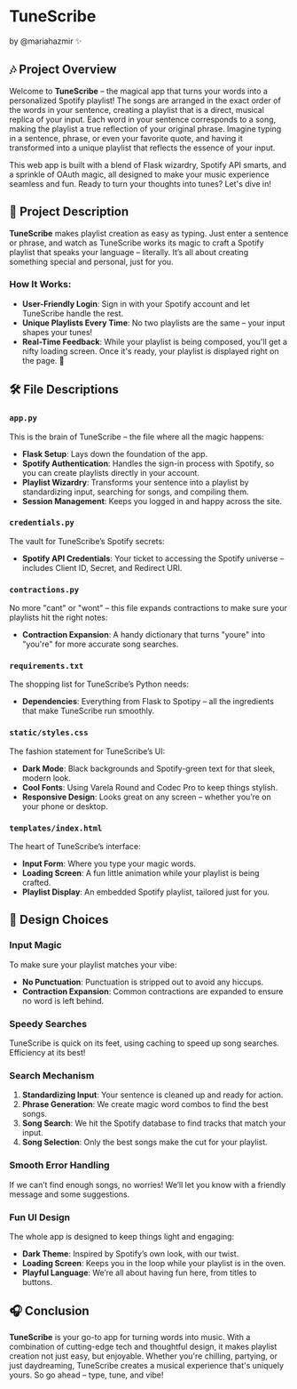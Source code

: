 # TuneScribe

by @mariahazmir ✨

## 🎶 Project Overview

Welcome to **TuneScribe** – the magical app that turns your words into a personalized Spotify playlist! The songs are arranged in the exact order of the words in your sentence, creating a playlist that is a direct, musical replica of your input. Each word in your sentence corresponds to a song, making the playlist a true reflection of your original phrase. Imagine typing in a sentence, phrase, or even your favorite quote, and having it transformed into a unique playlist that reflects the essence of your input.

This web app is built with a blend of Flask wizardry, Spotify API smarts, and a sprinkle of OAuth magic, all designed to make your music experience seamless and fun. Ready to turn your thoughts into tunes? Let's dive in!

## 🎸 Project Description

**TuneScribe** makes playlist creation as easy as typing. Just enter a sentence or phrase, and watch as TuneScribe works its magic to craft a Spotify playlist that speaks your language – literally. It’s all about creating something special and personal, just for you.

### How It Works:
- **User-Friendly Login**: Sign in with your Spotify account and let TuneScribe handle the rest.
- **Unique Playlists Every Time**: No two playlists are the same – your input shapes your tunes!
- **Real-Time Feedback**: While your playlist is being composed, you'll get a nifty loading screen. Once it's ready, your playlist is displayed right on the page. 🎉

## 🛠️ File Descriptions

### `app.py`
This is the brain of TuneScribe – the file where all the magic happens:
- **Flask Setup**: Lays down the foundation of the app.
- **Spotify Authentication**: Handles the sign-in process with Spotify, so you can create playlists directly in your account.
- **Playlist Wizardry**: Transforms your sentence into a playlist by standardizing input, searching for songs, and compiling them.
- **Session Management**: Keeps you logged in and happy across the site.

### `credentials.py`
The vault for TuneScribe’s Spotify secrets:
- **Spotify API Credentials**: Your ticket to accessing the Spotify universe – includes Client ID, Secret, and Redirect URI.

### `contractions.py`
No more "cant" or "wont" – this file expands contractions to make sure your playlists hit the right notes:
- **Contraction Expansion**: A handy dictionary that turns "youre" into "you're" for more accurate song searches.

### `requirements.txt`
The shopping list for TuneScribe’s Python needs:
- **Dependencies**: Everything from Flask to Spotipy – all the ingredients that make TuneScribe run smoothly.

### `static/styles.css`
The fashion statement for TuneScribe’s UI:
- **Dark Mode**: Black backgrounds and Spotify-green text for that sleek, modern look.
- **Cool Fonts**: Using Varela Round and Codec Pro to keep things stylish.
- **Responsive Design**: Looks great on any screen – whether you’re on your phone or desktop.

### `templates/index.html`
The heart of TuneScribe’s interface:
- **Input Form**: Where you type your magic words.
- **Loading Screen**: A fun little animation while your playlist is being crafted.
- **Playlist Display**: An embedded Spotify playlist, tailored just for you.

## 🎨 Design Choices

### Input Magic
To make sure your playlist matches your vibe:
- **No Punctuation**: Punctuation is stripped out to avoid any hiccups.
- **Contraction Expansion**: Common contractions are expanded to ensure no word is left behind.

### Speedy Searches
TuneScribe is quick on its feet, using caching to speed up song searches. Efficiency at its best!

### Search Mechanism
1. **Standardizing Input**: Your sentence is cleaned up and ready for action.
2. **Phrase Generation**: We create magic word combos to find the best songs.
3. **Song Search**: We hit the Spotify database to find tracks that match your input.
4. **Song Selection**: Only the best songs make the cut for your playlist.

### Smooth Error Handling
If we can’t find enough songs, no worries! We’ll let you know with a friendly message and some suggestions.

### Fun UI Design
The whole app is designed to keep things light and engaging:
- **Dark Theme**: Inspired by Spotify’s own look, with our twist.
- **Loading Screen**: Keeps you in the loop while your playlist is in the oven.
- **Playful Language**: We’re all about having fun here, from titles to buttons.

## 🎧 Conclusion

**TuneScribe** is your go-to app for turning words into music. With a combination of cutting-edge tech and thoughtful design, it makes playlist creation not just easy, but enjoyable. Whether you're chilling, partying, or just daydreaming, TuneScribe creates a musical experience that's uniquely yours. So go ahead – type, tune, and vibe!
